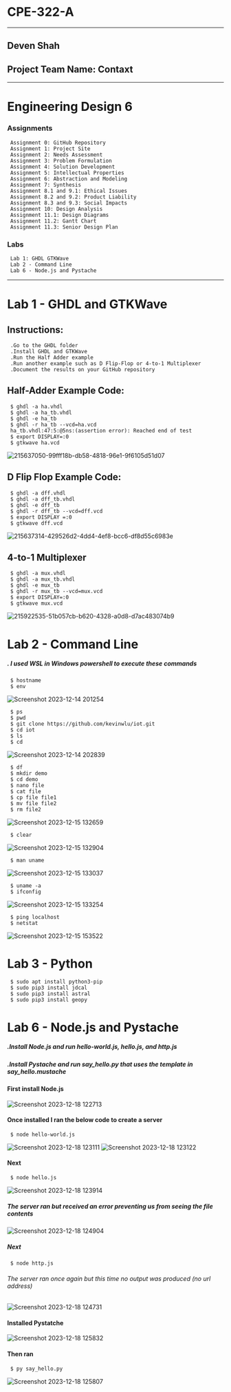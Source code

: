 # CPE-322-A 
___________________________________
## Deven Shah 
## Project Team Name: Contaxt
_________________________________
# Engineering Design 6
### Assignments
     Assignment 0: GitHub Repository
     Assignment 1: Project Site
     Assignment 2: Needs Assessment
     Assignment 3: Problem Formulation
     Assignment 4: Solution Development
     Assignment 5: Intellectual Properties
     Assignment 6: Abstraction and Modeling
     Assignment 7: Synthesis
     Assignment 8.1 and 9.1: Ethical Issues
     Assignment 8.2 and 9.2: Product Liability
     Assignment 8.3 and 9.3: Social Impacts
     Assignment 10: Design Analysis
     Assignment 11.1: Design Diagrams
     Assignment 11.2: Gantt Chart
     Assignment 11.3: Senior Design Plan
### Labs
     Lab 1: GHDL GTKWave
     Lab 2 - Command Line
     Lab 6 - Node.js and Pystache
_______________________________________
# Lab 1 - GHDL and GTKWave
## Instructions:
     .Go to the GHDL folder
     .Install GHDL and GTKWave
     .Run the Half Adder example
     .Run another example such as D Flip-Flop or 4-to-1 Multiplexer
     .Document the results on your GitHub repository
## Half-Adder Example Code:
     $ ghdl -a ha.vhdl
     $ ghdl -a ha_tb.vhdl
     $ ghdl -e ha_tb
     $ ghdl -r ha_tb --vcd=ha.vcd
     ha_tb.vhdl:47:5:@5ns:(assertion error): Reached end of test
     $ export DISPLAY=:0
     $ gtkwave ha.vcd
![215637050-99fff18b-db58-4818-96e1-9f6105d51d07](https://github.com/dshah912/E322_Labs/assets/144179870/50f3c059-64bc-4bb3-bb5f-58a4942ae31a)
## D Flip Flop Example Code:
     $ ghdl -a dff.vhdl
     $ ghdl -a dff_tb.vhdl
     $ ghdl -e dff_tb
     $ ghdl -r dff_tb --vcd=dff.vcd
     $ export DISPLAY =:0
     $ gtkwave dff.vcd
![215637314-429526d2-4dd4-4ef8-bcc6-df8d55c6983e](https://github.com/dshah912/E322_Labs/assets/144179870/0c41e1e1-b149-4ffe-879c-4275c5b9cd4f)
## 4-to-1 Multiplexer
     $ ghdl -a mux.vhdl
     $ ghdl -a mux_tb.vhdl
     $ ghdl -e mux_tb
     $ ghdl -r mux_tb --vcd=mux.vcd
     $ export DISPLAY=:0
     $ gtkwave mux.vcd
![215922535-51b057cb-b620-4328-a0d8-d7ac483074b9](https://github.com/dshah912/E322_Labs/assets/144179870/a5bff104-2e0a-49cf-87e5-280988f0b8b4)
# Lab 2 - Command Line
##### . I used WSL in Windows powershell to execute these commands 
     $ hostname 
     $ env
![Screenshot 2023-12-14 201254](https://github.com/dshah912/E322_Labs/assets/144179870/cbc0e6f1-dde9-438c-92a5-f58e24c4d719)

     $ ps
     $ pwd 
     $ git clone https://github.com/kevinwlu/iot.git
     $ cd iot
     $ ls
     $ cd
![Screenshot 2023-12-14 202839](https://github.com/dshah912/E322_Labs/assets/144179870/b6db055c-c109-4718-9ae0-71f1922f218a)

     $ df
     $ mkdir demo
     $ cd demo
     $ nano file
     $ cat file
     $ cp file file1
     $ mv file file2
     $ rm file2
![Screenshot 2023-12-15 132659](https://github.com/dshah912/E322_Labs/assets/144179870/c44495e7-43d9-4aba-8f12-a6de9c1144b6)
     
     $ clear
![Screenshot 2023-12-15 132904](https://github.com/dshah912/E322_Labs/assets/144179870/6dc9b848-f9eb-4dd0-b038-fcdbd7eafdb5)

     $ man uname 
![Screenshot 2023-12-15 133037](https://github.com/dshah912/E322_Labs/assets/144179870/8b7e629b-9597-4636-8359-a7ef5e89b380)

     $ uname -a
     $ ifconfig
![Screenshot 2023-12-15 133254](https://github.com/dshah912/E322_Labs/assets/144179870/885cf262-b58f-489d-8a3c-9cb8f9aac5e5)

     $ ping localhost
     $ netstat
![Screenshot 2023-12-15 153522](https://github.com/dshah912/E322_Labs/assets/144179870/5a9e2c2d-ba86-4480-9223-1c92a60c5418)
# Lab 3 - Python
     $ sudo apt install python3-pip
     $ sudo pip3 install jdcal
     $ sudo pip3 install astral
     $ sudo pip3 install geopy
     
# Lab 6 - Node.js and Pystache
##### .Install Node.js and run hello-world.js, hello.js, and http.js
##### .Install Pystache and run say_hello.py that uses the template in say_hello.mustache
#### First install Node.js
![Screenshot 2023-12-18 122713](https://github.com/dshah912/E322_Labs/assets/144179870/be4626b2-2782-4b98-8c5a-5d3142cee341)
#### Once installed I ran the below code to create a server
     $ node hello-world.js
![Screenshot 2023-12-18 123111](https://github.com/dshah912/E322_Labs/assets/144179870/c883a512-90c6-425a-bdf6-2f87ce4234e5)
![Screenshot 2023-12-18 123122](https://github.com/dshah912/E322_Labs/assets/144179870/ed7efa6a-00c1-4ae0-b5e9-fad9ce9cb6a4)
#### Next     
     $ node hello.js
![Screenshot 2023-12-18 123914](https://github.com/dshah912/E322_Labs/assets/144179870/28c7d9e6-4913-4acf-b52f-9b6a7d726768)
##### The server ran but received an error preventing us from seeing the file contents
![Screenshot 2023-12-18 124904](https://github.com/dshah912/E322_Labs/assets/144179870/11697af2-7c9a-4ce5-a1ec-d7fa4a1d4c57)
##### Next
     $ node http.js
###### The server ran once again but this time no output was produced (no url address)
![Screenshot 2023-12-18 124731](https://github.com/dshah912/E322_Labs/assets/144179870/99a123b8-f078-4623-8b67-e99d6fce0dcc)
#### Installed Pystatche
![Screenshot 2023-12-18 125832](https://github.com/dshah912/E322_Labs/assets/144179870/caf80716-6ef3-42d7-9a6c-b5842974e925)
#### Then ran 
     $ py say_hello.py
![Screenshot 2023-12-18 125807](https://github.com/dshah912/E322_Labs/assets/144179870/df9858e4-0846-4f71-9cbe-569d048a55b6)
